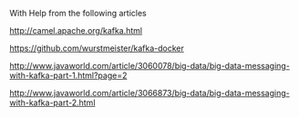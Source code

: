 With Help from the following articles

http://camel.apache.org/kafka.html

https://github.com/wurstmeister/kafka-docker

http://www.javaworld.com/article/3060078/big-data/big-data-messaging-with-kafka-part-1.html?page=2

http://www.javaworld.com/article/3066873/big-data/big-data-messaging-with-kafka-part-2.html